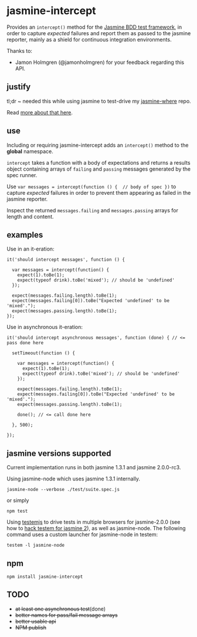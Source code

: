jasmine-intercept
=================

Provides an `intercept()` method for the 
[Jasmine BDD test framework](https://github.com/pivotal/jasmine), in order to 
capture *expected* failures and report them as passed to the jasmine reporter, 
mainly as a shield for continuous integration environments.

Thanks to:
+ Jamon Holmgren (@jamonholmgren) for your feedback regarding this API. 

justify
-------

tl;dr ~ needed this while using jasmine to test-drive my 
[jasmine-where](https://github.com/dfkaye/jasmine-where) repo.

Read [more about that here](https://gist.github.com/dfkaye/7223559).

use
---

Including or requiring jasmine-intercept adds an `intercept()` method to the 
**global** namespace.

`intercept` takes a function with a body of expectations and returns a results 
object containing arrays of `failing` and `passing` messages generated by the 
spec runner.

Use `var messages = intercept(function () { 
  // body of spec
})` 
to capture *expected* failures in order to prevent them appearing as failed in 
the jasmine reporter.

Inspect the returned `messages.failing` and `messages.passing` arrays for length 
and content.

examples
--------

Use in an it-eration:

    it('should intercept messages', function () {
    
      var messages = intercept(function() {
        expect(1).toBe(1);
        expect(typeof drink).toBe('mixed'); // should be 'undefined'
      });
      
      expect(messages.failing.length).toBe(1);
      expect(messages.failing[0]).toBe("Expected 'undefined' to be 'mixed'.");
      expect(messages.passing.length).toBe(1);
    });

    
Use in asynchronous it-eration:  
    
    it('should intercept asynchronous messages', function (done) { // <= pass done here
    
      setTimeout(function () {
      
        var messages = intercept(function() {
          expect(1).toBe(1);
          expect(typeof drink).toBe('mixed'); // should be 'undefined'
        });
        
        expect(messages.failing.length).toBe(1);
        expect(messages.failing[0]).toBe("Expected 'undefined' to be 'mixed'.");
        expect(messages.passing.length).toBe(1);
        
        done(); // <= call done here
        
      }, 500);
      
    });
    
    
jasmine versions supported
--------------------------

Current implementation runs in both jasmine 1.3.1 and jasmine 2.0.0-rc3.

Using jasmine-node which uses jasmine 1.3.1 internally.

    jasmine-node --verbose ./test/suite.spec.js
    
or simply

    npm test
    
Using [testemjs](https://github.com/airportyh/testem) to drive tests in multiple 
browsers for jasmine-2.0.0 (see how to 
[hack testem for jasmine 2](https://github.com/dfkaye/testem-jasmine2)), as well 
as jasmine-node.  The following command uses a custom launcher for jasmine-node 
in testem:

    testem -l jasmine-node

npm
---

    npm install jasmine-intercept
    
TODO
----
+ <del>at least one asynchronous test</del>(done)
+ <del>better names for pass/fail message arrays</del>
+ <del>better usable api</del>
+ <del>NPM publish</del>